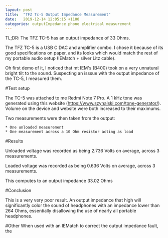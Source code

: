 ```yaml
---
layout: post
title:  "TFZ Tc-5 Output Impedance Measurement"
date:   2019-12-14 12:05:15 +1100
categories: outputImpedance phone electrical measurement
---
```

TL;DR: The TFZ TC-5 has an output impedance of 33 Ohms.

The TFZ TC-5 is a USB C DAC and amplifier combo. I chose it because of its good specifications on paper, and its looks which would match the rest of my portable audio setup (IEMatch + silver Litz cable).

Oh first demo of it, I noticed that mt IEM's (B400) took on a very unnatural bright tilt to the sound. Suspecting an isssue with the output impedance of the TC-5, I measured them.

#Test setup

The TC-5 was attached to me Redmi Note 7 Pro. A 1 kHz tone was generated using this website (https://www.szynalski.com/tone-generator/). Volume on the device and website were both increased to their maximums.

Two measurements were then taken from the output:

	* One unloaded measurement
	* One measurement across a 10 Ohm resistor acting as load

#Results

Unloaded voltage was recorded as being 2.736 Volts on average, across 3 measurements. 

Loaded voltage was recorded as being 0.636 Volts on average, across 3 measurements.

This computes to an output impedance 33.02 Ohms

#Conclusion

This is a very very poor result. An output impedance that high will significantly color the sound of headphones with an impedance lower than 264 Ohms, essentially disallowing the use of nearly all portable headphones.

#Other
When used with an IEMatch to correct the output impedance fault, the 
